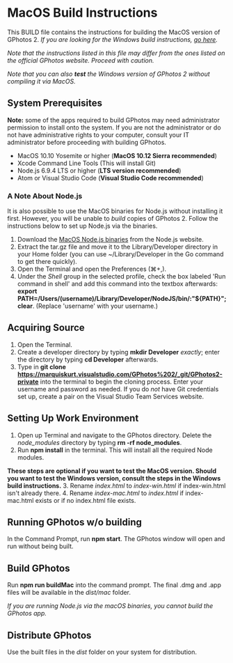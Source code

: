 # MacOS Build Instructions
This BUILD file contains the instructions for building the MacOS version of GPhotos 2. *If you are looking for the Windows build instructions, [go here](BUILD.win.md).*

_Note that the instructions listed in this file may differ from the ones listed on the official GPhotos website. Proceed with caution._

_Note that you can also **test** the Windows version of GPhotos 2 without compiling it via MacOS._

## System Prerequisites
**Note:** some of the apps required to build GPhotos may need administrator permission to install onto the system. If you are not the administrator or do not have administrative rights to your computer, consult your IT administrator before proceeding with building GPhotos.
* MacOS 10.10 Yosemite or higher (**MacOS 10.12 Sierra recommended**)
* Xcode Command Line Tools (This will install Git)
* Node.js 6.9.4 LTS or higher (**LTS version recommended**)
* Atom or Visual Studio Code (**Visual Studio Code recommended**)

### A Note About Node.js
It is also possible to use the MacOS binaries for Node.js without installing it first. However, you will be unable to _build_ copies of GPhotos 2. Follow the instructions below to set up Node.js via the binaries.

1. Download the [MacOS Node.js binaries](https://nodejs.org/en/download/) from the Node.js website.
2. Extract the tar.gz file and move it to the Library/Developer directory in your Home folder (you can use ~/Library/Developer in the Go command to get there quickly).
3. Open the Terminal and open the Preferences (⌘+,).
4. Under the _Shell_ group in the selected profile, check the box labeled 'Run command in shell' and add this command into the textbox afterwards: **export PATH=/Users/(username)/Library/Developer/NodeJS/bin/:"${PATH}"; clear**. (Replace 'username' with your username.)

## Acquiring Source
1. Open the Terminal.
2. Create a developer directory by typing **mkdir Developer** _exactly_; enter the directory by typing **cd Developer** afterwards.
3. Type in **git clone https://marquiskurt.visualstudio.com/GPhotos%202/_git/GPhotos2-private** into the terminal to begin the cloning process. Enter your username and password as needed. If you do _not_ have Git credentials set up, create a pair on the Visual Studio Team Services website.

## Setting Up Work Environment
1. Open up Terminal and navigate to the GPhotos directory. Delete the _node_modules_ directory by typing **rm -rf node_modules**.
2. Run **npm install** in the terminal. This will install all the required Node modules.

**These steps are optional if you want to test the MacOS version. Should you want to test the Windows version, consult the steps in the Windows build instructions.**
3. Rename _index.html_ to _index-win.html_ if index-win.html isn't already there.
4. Rename _index-mac.html_ to _index.html_ if index-mac.html exists or if no index.html file exists.

## Running GPhotos w/o building
In the Command Prompt, run **npm start**. The GPhotos window will open and run without being built.

## Build GPhotos
Run **npm run buildMac** into the command prompt. The final .dmg and .app files will be available in the _dist/mac_ folder.

_If you are running Node.js via the macOS binaries, you cannot build the GPhotos app._

## Distribute GPhotos
Use the built files in the _dist_ folder on your system for distribution.